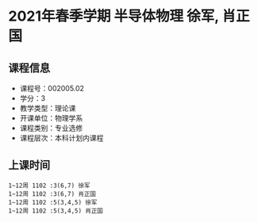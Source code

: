 # 2021年春季学期 半导体物理 徐军, 肖正国






## 课程信息

- 课程号：002005.02
- 学分：3
- 教学类型：理论课
- 开课单位：物理学系
- 课程类别：专业选修
- 课程层次：本科计划内课程

## 上课时间

```
1~12周 1102 :3(6,7) 徐军
1~12周 1102 :3(6,7) 肖正国
1~12周 1102 :5(3,4,5) 徐军
1~12周 1102 :5(3,4,5) 肖正国
```

